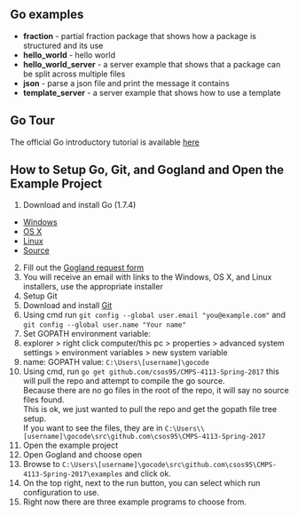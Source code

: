 ## Go examples

* **fraction** - partial fraction package that shows how a package is structured and its use
* **hello_world** - hello world
* **hello_world_server** - a server example that shows that a package can be split across multiple files
* **json** - parse a json file and print the message it contains
* **template_server** - a server example that shows how to use a template

## Go Tour
The official Go introductory tutorial is available [here](https://tour.golang.org)

## How to Setup Go, Git, and Gogland and Open the Example Project

1. Download and install Go (1.7.4)
 * [Windows](https://storage.googleapis.com/golang/go1.7.4.windows-amd64.msi)
 * [OS X](https://storage.googleapis.com/golang/go1.7.4.darwin-amd64.pkg)
 * [Linux](https://storage.googleapis.com/golang/go1.7.4.linux-amd64.tar.gz)
 * [Source](https://storage.googleapis.com/golang/go1.7.4.src.tar.gz)
2. Fill out the [Gogland request form](https://www.jetbrains.com/go/#early-build)
3. You will receive an email with links to the Windows, OS X, and Linux installers, use the appropriate installer
4. Setup Git
 1. Download and install [Git](https://git-scm.com/)
 2. Using cmd run `git config --global user.email "you@example.com"` and `git config --global user.name "Your name"`
5. Set GOPATH environment variable:
 1. explorer > right click computer/this pc > properties > advanced system settings > environment variables > new system variable
 2. name: GOPATH value: `C:\Users\[username]\gocode`
6. Using cmd, run `go get github.com/csos95/CMPS-4113-Spring-2017` this will pull the repo and attempt to compile the go source.  
Because there are no go files in the root of the repo, it will say no source files found.  
This is ok, we just wanted to pull the repo and get the gopath file tree setup.  
If you want to see the files, they are in `C:\Users\\[username]\gocode\src\github.com\csos95\CMPS-4113-Spring-2017`
7. Open the example project
 1. Open Gogland and choose open
 2. Browse to `C:\Users\[username]\gocode\src\github.com\csos95\CMPS-4113-Spring-2017\examples` and click ok.
 3. On the top right, next to the run button, you can select which run configuration to use.
 4. Right now there are three example programs to choose from.